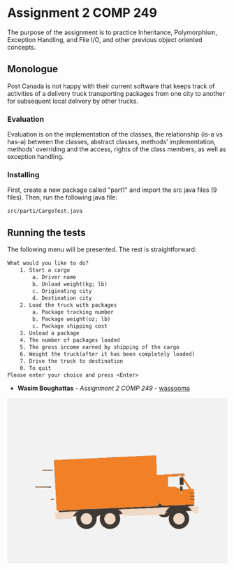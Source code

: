 # Assignment 2 COMP 249

The purpose of the assignment is to practice Inheritance, Polymorphism, Exception Handling, and File I/O, and other previous object oriented concepts. 

## Monologue

Post Canada is not happy with their current software that keeps track of activities of a delivery truck transporting packages from one city to another for subsequent local delivery by other trucks. 

### Evaluation

Evaluation is on the implementation of the classes, the relationship (is-a vs has-a) between the classes, abstract classes, methods’ implementation, methods’ overriding and the access, rights of the class members, as well as exception handling.

### Installing

First, create a new package called "part1" and import the src java files (9 files). Then, run the following java file:

```
src/part1/CargoTest.java
```

## Running the tests

The following menu will be presented. The rest is straightforward:

```
What would you like to do?
	1. Start a cargo
		a. Driver name
		b. Unload weight(kg; lb)
		c. Originating city
		d. Destination city
	2. Load the truck with packages
		a. Package tracking number
		b. Package weight(oz; lb)
		c. Package shipping cost
	3. Unload a package
	4. The number of packages loaded
	5. The gross income earned by shipping of the cargo
	6. Weight the truck(after it has been completely loaded)
	7. Drive the truck to destination
	0. To quit
Please enter your choice and press <Enter>
```

* **Wasim Boughattas** - *Assignment 2 COMP 249* - [wassooma](https://github.com/wassooma)

![](https://github.com/wassooma/Delivery-Truck-Tracker/blob/master/tenor.gif)
